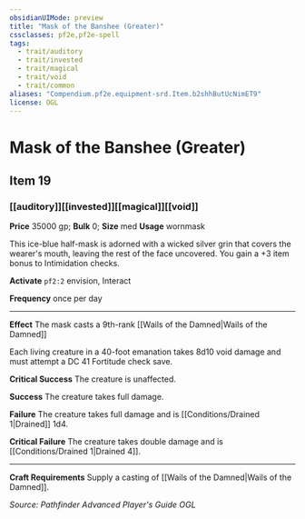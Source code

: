 ```yaml
---
obsidianUIMode: preview
title: "Mask of the Banshee (Greater)"
cssclasses: pf2e,pf2e-spell
tags:
  - trait/auditory
  - trait/invested
  - trait/magical
  - trait/void
  - trait/common
aliases: "Compendium.pf2e.equipment-srd.Item.b2shhButUcNimET9"
license: OGL
---
```

# Mask of the Banshee (Greater)
## Item 19
### [[auditory]][[invested]][[magical]][[void]]


**Price** 35000 gp; 
**Bulk** 0; **Size** med
**Usage** wornmask

This ice-blue half-mask is adorned with a wicked silver grin that covers the wearer's mouth, leaving the rest of the face uncovered. You gain a +3 item bonus to Intimidation checks.

**Activate** `pf2:2` envision, Interact

**Frequency** once per day

* * *

**Effect** The mask casts a 9th-rank [[Wails of the Damned|Wails of the Damned]]

Each living creature in a 40-foot emanation takes 8d10 void damage and must attempt a DC 41 Fortitude check save.

**Critical Success** The creature is unaffected.

**Success** The creature takes full damage.

**Failure** The creature takes full damage and is [[Conditions/Drained 1|Drained]] 1d4.

**Critical Failure** The creature takes double damage and is [[Conditions/Drained 1|Drained 4]].

* * *

**Craft Requirements** Supply a casting of [[Wails of the Damned|Wails of the Damned]].

*Source: Pathfinder Advanced Player's Guide*
*OGL*